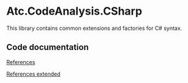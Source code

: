 # Atc.CodeAnalysis.CSharp

This library contains common extensions and factories for C# syntax.

## Code documentation

[References](https://github.com/atc-net/atc/blob/main/docs/CodeDoc/Atc.CodeAnalysis.CSharp/Index.md)

[References extended](https://github.com/atc-net/atc/blob/main/docs/CodeDoc/Atc.CodeAnalysis.CSharp/IndexExtended.md)